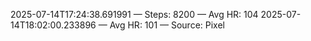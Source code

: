 2025-07-14T17:24:38.691991 — Steps: 8200 — Avg HR: 104
2025-07-14T18:02:00.233896 — Avg HR: 101 — Source: Pixel
